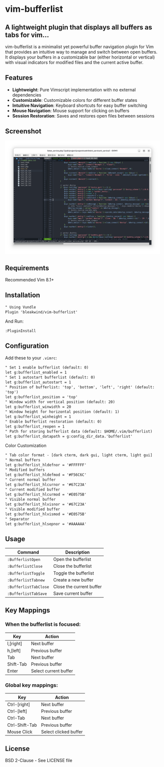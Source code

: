 # vim-bufferlist

## A lightweight plugin that displays all buffers as tabs for vim...
vim-bufferlist is a minimalist yet powerful buffer navigation plugin for Vim that provides an intuitive way to manage and switch between open buffers. It displays your buffers in a customizable bar (either horizontal or vertical) with visual indicators for modified files and the current active buffer.

## Features
- **Lightweight**: Pure Vimscript implementation with no external dependencies
- **Customizable**: Customizable colors for different buffer states
- **Intuitive Navigation**: Keyboard shortcuts for easy buffer switching
- **Mouse Navigation**: Mouse support for clicking on buffers
- **Session Restoration**: Saves and restores open files between sessions

## Screenshot
![Bufferlist Screenshot](https://github.com/bleakwind/vim-bufferlist/blob/main/vim-bufferlist.png)

## Requirements
Recommended Vim 8.1+

## Installation
```vim
" Using Vundle
Plugin 'bleakwind/vim-bufferlist'
```

And Run:
```vim
:PluginInstall
```

## Configuration
Add these to your `.vimrc`:
```vim
" Set 1 enable bufferlist (default: 0)
let g:bufferlist_enabled = 1
" Set 1 autostart bufferlist (default: 0)
let g:bufferlist_autostart = 1
" Position of bufferlist: 'top', 'bottom', 'left', 'right' (default: 'top')
let g:bufferlist_position = 'top'
" Window width for vertical position (default: 20)
let g:bufferlist_winwidth = 20
" Window height for horizontal position (default: 1)
let g:bufferlist_winheight = 1
" Enable bufferlist restoration (default: 0)
let g:bufferlist_reopen = 1
" Path for storing bufferlist data (default: $HOME/.vim/bufferlist)
let g:bufferlist_datapath = g:config_dir_data.'bufferlist'
```

Color Customization
```vim
" Tab color format - [dark cterm, dark gui, light cterm, light gui]
" Normal buffers
let g:bufferlist_hldefnor = '#FFFFFF'
" Modified buffers
let g:bufferlist_hldefmod = '#F56C6C'
" Current normal buffer
let g:bufferlist_hlcurnor = '#67C23A'
" Current modified buffer
let g:bufferlist_hlcurmod = '#E0575B'
" Visible normal buffer
let g:bufferlist_hlvisnor = '#67C23A'
" Visible modified buffer
let g:bufferlist_hlvismod = '#E0575B'
" Separator
let g:bufferlist_hlsepnor = '#AAAAAA'
```

## Usage
| Command               | Description              |
| --------------------- | ------------------------ |
| `:BufferlistOpen`     | Open the bufferlist      |
| `:BufferlistClose`    | Close the bufferlist     |
| `:BufferlistToggle`   | Toggle the bufferlist    |
| `:BufferlistTabnew`   | Create a new buffer      |
| `:BufferlistTabClose` | Close the current buffer |
| `:BufferlistTabSave`  | Save current buffer      |

## Key Mappings

### When the bufferlist is focused:
| Key            | Action                |
| -------------- | --------------------- |
| l,[right]      | Next buffer           |
| h,[left]       | Previous buffer       |
| Tab            | Next buffer           |
| Shift-Tab      | Previous buffer       |
| Enter          | Select current buffer |

### Global key mappings:
| Key            | Action
| -------------- | ----------------------|
| Ctrl-[right]   | Next buffer           |
| Ctrl-[left]    | Previous buffer       |
| Ctrl-Tab       | Next buffer           |
| Ctrl-Shift-Tab | Previous buffer       |
| Mouse Click    | Select clicked buffer |

## License
BSD 2-Clause - See LICENSE file
